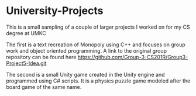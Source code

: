 # University-Projects

This is a small sampling of a couple of larger projects I worked on for my CS degree at UMKC

The first is a text recreation of Monopoly using C++ and focuses on group work and object oriented programming.
A link to the original group repository can be found here https://github.com/Group-3-CS201R/Group3-Project5-Idea.git

The second is a small Unity game created in the Unity engine and programmed using C# scripts. It is a physics puzzle game modeled after the board game of the same name.
